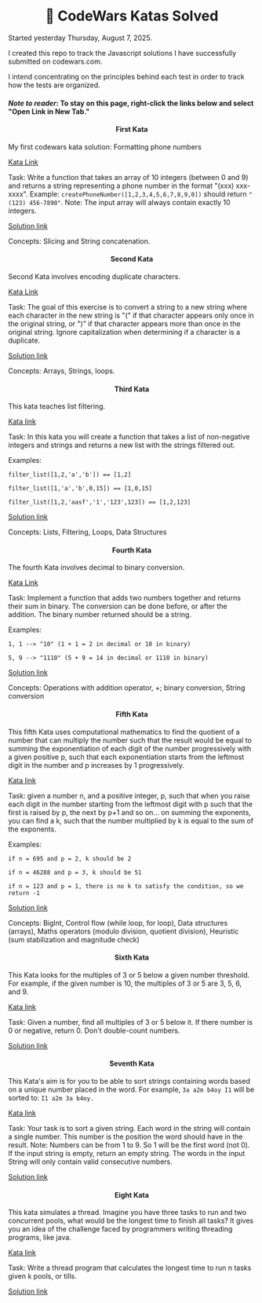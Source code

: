 <h1 align="center">🚀 CodeWars Katas Solved</h1>

Started yesterday Thursday, August 7, 2025.

I created this repo to track the Javascript solutions I have successfully submitted on codewars.com. 

I intend concentrating on the principles behind each test in order to track how the tests are organized. 

<h4><em>Note to reader</em>: To stay on this page, right-click the links below and select "Open Link in New Tab."</h4>

<h4 align="center">First Kata</h4>

My first codewars kata solution: Formatting phone numbers

[Kata Link](https://www.codewars.com/kata/525f50e3b73515a6db000b83/train/javascript)

Task: Write a function that takes an array of 10 integers (between 0 and 9) 
and returns a string representing a phone number in the format "(xxx) xxx-xxxx".
Example: ```createPhoneNumber([1,2,3,4,5,6,7,8,9,0])``` should return ```"(123) 456-7890"```.
Note: The input array will always contain exactly 10 integers.

[Solution link](js-files/phone_creator.js)

Concepts: Slicing and String concatenation. 

<h4 align="center">Second Kata</h4>

Second Kata involves encoding duplicate characters.

[Kata Link](https://www.codewars.com/kata/54b42f9314d9229fd6000d9c)

Task: The goal of this exercise is to convert a string to a new string 
where each character in the new string is "(" if that character appears 
only once in the original string, or ")" if that character appears 
more than once in the original string. Ignore capitalization when 
determining if a character is a duplicate. 

[Solution link](js-files/duplicate_encoder.js)

Concepts: Arrays, Strings, loops. 

<h4 align="center">Third Kata</h4>

This kata teaches list filtering. 

[Kata link](https://www.codewars.com/kata/53dbd5315a3c69eed20002dd/train/javascript)

Task: In this kata you will create a function that takes a list of non-negative 
integers and strings and returns a new list with the strings filtered out. 

Examples:

```filter_list([1,2,'a','b']) == [1,2]```

```filter_list([1,'a','b',0,15]) == [1,0,15]```

```filter_list([1,2,'aasf','1','123',123]) == [1,2,123]```

[Solution link](js-files/list_filtering.js)

Concepts: Lists, Filtering, Loops, Data Structures

<h4 align="center">Fourth Kata</h4>

The fourth Kata involves decimal to binary conversion. 

[Kata Link](https://www.codewars.com/kata/551f37452ff852b7bd000139/train/javascript)

Task: Implement a function that adds two numbers together and returns their sum in binary. The conversion can be done before, or after the addition. The binary number returned should be a string.

Examples: 

```1, 1 --> "10" (1 + 1 = 2 in decimal or 10 in binary)```

```5, 9 --> "1110" (5 + 9 = 14 in decimal or 1110 in binary)```

[Solution link](js-files/binary_addition.js)

Concepts: Operations with addition operator, +; binary conversion, String conversion

<h4 align="center"> Fifth Kata </h4>

This fifth Kata uses computational mathematics to find the quotient of a number that can 
multiply the number such that the result would be equal to summing the exponentiation 
of each digit of the number progressively with a given positive p, such that each
exponentiation starts from the leftmost digit in the number and p increases by 1 progressively. 

[Kata link](https://www.codewars.com/kata/5552101f47fc5178b1000050/solutions/javascript)

Task: given a number n, and a positive integer, p, such that when you raise each digit
in the number starting from the leftmost digit with p such that the first is raised by p, the next by p+1 and so on... on summing the exponents, you can find a k, such that the number multiplied by k is equal to the sum of the exponents. 

Examples:

```if n = 695 and p = 2, k should be 2``` 

```if n = 46288 and p = 3, k should be 51```

```if n = 123 and p = 1, there is no k to satisfy the condition, so we return -1```

[Solution link](js-files/digits_play.js)


Concepts: BigInt, Control flow (while loop, for loop), Data structures (arrays), Maths operators (modulo division, quotient division), Heuristic (sum stabilization and magnitude check)  

<h4 align="center"> Sixth Kata </h4>

This Kata looks for the multiples of 3 or 5 below a given number threshold. For example,
if the given number is 10, the multiples of 3 or 5 are 3, 5, 6, and 9. 

[Kata link](https://www.codewars.com/kata/514b92a657cdc65150000006/javascript
)

Task: Given a number, find all multiples of 3 or 5 below it. If there number is 0
or negative, return 0. Don't double-count numbers. 

[Solution link]()

<h4 align="center"> Seventh Kata </h4>

This Kata's aim is for you to be able to sort strings containing words based on a 
unique number placed in the word. For example, ```3a a2m b4oy I1``` will be sorted to:
```I1 a2m 3a b4oy.``` 

[Kata link](https://www.codewars.com/kata/55c45be3b2079eccff00010f/javascript)

Task: Your task is to sort a given string. Each word in the string will contain 
a single number. This number is the position the word should have in the result.
Note: Numbers can be from 1 to 9. So 1 will be the first word (not 0).
If the input string is empty, return an empty string. The words in the input String 
will only contain valid consecutive numbers.

[Solution link]()

<h4 align="center"> Eight Kata </h4>

 This kata simulates a thread. Imagine you have three tasks to run and two concurrent pools, what would be the longest time to finish all tasks? It gives you an idea of the challenge faced by programmers writing threading programs, like java. 

[Kata link](https://www.codewars.com/kata/57b06f90e298a7b53d000147/javascript)

Task: Write a thread program that calculates the longest time to run n tasks given 
k pools, or tills. 

[Solution link]()